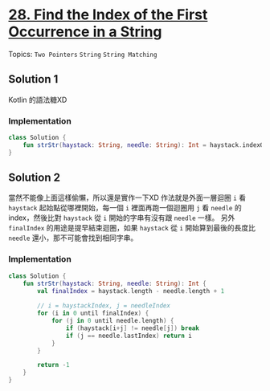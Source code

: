 # [28. Find the Index of the First Occurrence in a String](https://leetcode.com/problems/find-the-index-of-the-first-occurrence-in-a-string/)

Topics: `Two Pointers` `String` `String Matching`

## Solution 1

Kotlin 的語法糖XD

### Implementation

```kotlin
class Solution {
    fun strStr(haystack: String, needle: String): Int = haystack.indexOf(needle)
}
```

## Solution 2

當然不能像上面這樣偷懶，所以還是實作一下XD
作法就是外面一層迴圈 `i` 看 `haystack` 起始點從哪裡開始，每一個 `i` 裡面再跑一個迴圈用 `j` 看 `needle` 的 index，然後比對 `haystack` 從 `i` 開始的字串有沒有跟 `needle` 一樣。
另外 `finalIndex` 的用途是提早結束迴圈，如果 `haystack` 從 `i` 開始算到最後的長度比 `needle` 還小，那不可能會找到相同字串。

### Implementation

```kotlin
class Solution {
    fun strStr(haystack: String, needle: String): Int {
        val finalIndex = haystack.length - needle.length + 1
        
        // i = haystackIndex, j = needleIndex
        for (i in 0 until finalIndex) {
            for (j in 0 until needle.length) {
                if (haystack[i+j] != needle[j]) break
                if (j == needle.lastIndex) return i
            }
        }

        return -1
    }
}
```

